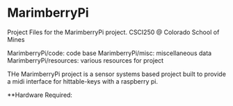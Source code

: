 # MarimberryPi
Project Files for the MarimberryPi project. CSCI250 @ Colorado School of Mines

MarimberryPi/code: code base
MarimberryPi/misc: miscellaneous data
MarimberryPi/resources: various resources for project

THe MarimberryPi project is a sensor systems based project built to provide a midi interface for hittable-keys with a raspberry pi. 

**Hardware Required:
